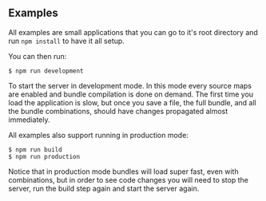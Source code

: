 ## Examples

All examples are small applications that you can go to it's root directory and run `npm install` to have it all setup.

You can then run:

    $ npm run development

To start the server in development mode. In this mode every source maps are enabled and bundle compilation is done on demand. The first time you load the application is slow, but once you save a file, the full bundle, and all the bundle combinations, should have changes propagated almost immediately.

All examples also support running in production mode:

    $ npm run build
    $ npm run production

Notice that in production mode bundles will load super fast, even with combinations, but in order to see code changes you will need to stop the server, run the build step again and start the server again.
